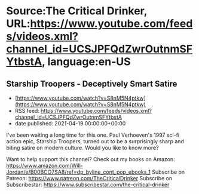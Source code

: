 # Source:The Critical Drinker, URL:https://www.youtube.com/feeds/videos.xml?channel_id=UCSJPFQdZwrOutnmSFYtbstA, language:en-US

## Starship Troopers - Deceptively Smart Satire
 - [https://www.youtube.com/watch?v=S8nM5N4ptkw](https://www.youtube.com/watch?v=S8nM5N4ptkw)
 - RSS feed: https://www.youtube.com/feeds/videos.xml?channel_id=UCSJPFQdZwrOutnmSFYtbstA
 - date published: 2021-04-19 00:00:00+00:00

I've been waiting a long time for this one. Paul Verhoeven's 1997 sci-fi action epic, Starship Troopers, turned out to be a surprisingly sharp and biting satire on modern culture. Would you like to know more? 


Want to help support this channel? 
Check out my books on Amazon: https://www.amazon.com/Will-Jordan/e/B00BCO7SA8/ref=dp_byline_cont_pop_ebooks_1
Subscribe on Patreon: https://www.patreon.com/TheCriticalDrinker
Subscribe on Subscribestar: https://www.subscribestar.com/the-critical-drinker

